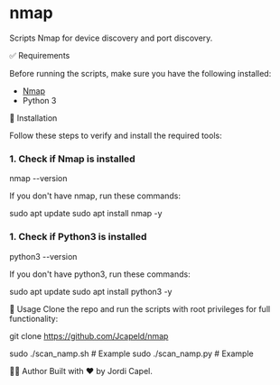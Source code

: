  # nmap
Scripts Nmap for device discovery and port discovery.

✅ Requirements

Before running the scripts, make sure you have the following installed:

- [Nmap](https://nmap.org/download.html)
- Python 3

🔧 Installation

Follow these steps to verify and install the required tools:

### 1. Check if Nmap is installed

nmap --version

If you don't have nmap, run these commands:

sudo apt update
sudo apt install nmap -y

### 1. Check if Python3 is installed

python3 --version

If you don't have python3, run these commands:

sudo apt update
sudo apt install python3 -y

🚀 Usage
Clone the repo and run the scripts with root privileges for full functionality:

git clone https://github.com/Jcapeld/nmap

sudo ./scan_namp.sh # Example
sudo ./scan_namp.py # Example


👨‍💻 Author
Built with ❤️ by Jordi Capel.

